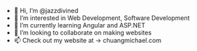 - 👋 Hi, I’m @jazzdivined
- 👀 I’m interested in Web Development, Software Development
- 🌱 I’m currently learning Angular and ASP.NET
- 💞️ I’m looking to collaborate on making websites
- 📫 Check out my website at -> chuangmichael.com

<!---
jazzdivined/jazzdivined is a ✨ special ✨ repository because its `README.md` (this file) appears on your GitHub profile.
You can click the Preview link to take a look at your changes.
--->
